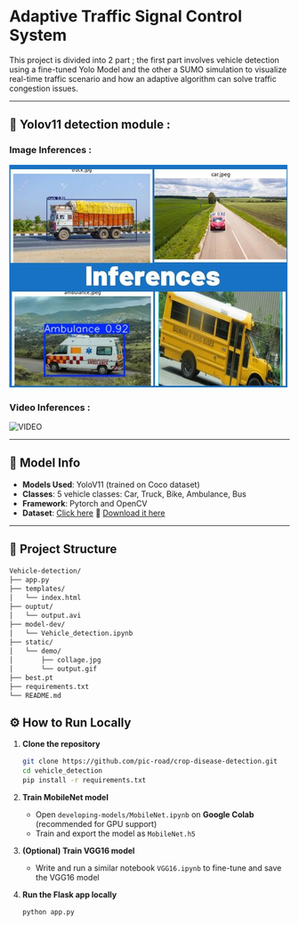 # Adaptive Traffic Signal Control System

This project is divided into 2 part ; the first part involves vehicle detection using a fine-tuned Yolo Model and the other a SUMO simulation to visualize real-time traffic scenario and how an adaptive algorithm can solve traffic congestion issues.

---


## 📸 Yolov11 detection module : 

### Image Inferences : 

![IMAGE](static/demo/collage.jpg)


### Video Inferences : 
![VIDEO](static/demo/output.gif)

---



## 🧠 Model Info

- **Models Used**: YoloV11 (trained on Coco dataset)
- **Classes**: 5 vehicle classes: Car, Truck, Bike, Ambulance, Bus
- **Framework**: Pytorch and OpenCV
- **Dataset**:  [Click here]() 
  🔗 [Download it here](https://public.roboflow.com/object-detection/vehicles-openimages)

---


## 📁 Project Structure

```
Vehicle-detection/
├── app.py
├── templates/
│   └── index.html
├── ouptut/
│   └── output.avi
├── model-dev/
│   └── Vehicle_detection.ipynb
├── static/
│   └── demo/
│       ├── collage.jpg
│       └── output.gif
├── best.pt
├── requirements.txt
└── README.md
```



## ⚙️ How to Run Locally

1. **Clone the repository**  
   ```bash
   git clone https://github.com/pic-road/crop-disease-detection.git
   cd vehicle_detection
   pip install -r requirements.txt
   ```

2. **Train MobileNet model**  
   - Open `developing-models/MobileNet.ipynb` on **Google Colab** (recommended for GPU support)
   - Train and export the model as `MobileNet.h5`

3. **(Optional) Train VGG16 model**  
   - Write and run a similar notebook `VGG16.ipynb` to fine-tune and save the VGG16 model

4. **Run the Flask app locally**  
   ```bash
   python app.py
   ```
